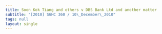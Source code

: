 ```yaml
---
title: Soon Kok Tiang and others v DBS Bank Ltd and another matter
subtitle: "[2010] SGHC 360 / 10\_December\_2010"
tags: null
layout: single
---
```


